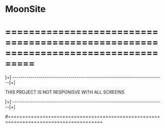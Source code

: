 # MoonSite



# ===================================================================================

[+] ----------------------------------------------------------------------------[+]





THIS PROJECT IS NOT RESPONISVE WITH ALL SCREEINS




[+] ----------------------------------------------------------------------------[+]

#=======================================================================================

